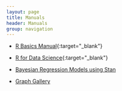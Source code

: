 ```yaml
---
layout: page
title: Manuals
header: Manuals
group: navigation
---
```


* [R Basics Manual](http://manuals.bioinformatics.ucr.edu/home/R_BioCondManual){:target="_blank"}

* [R for Data Science](https://r4ds.had.co.nz/){:target="_blank"}

* [Bayesian Regression Models using Stan](https://cran.r-project.org/web/packages/brms/brms.pdf)

* [Graph Gallery](https://www.r-graph-gallery.com/)
